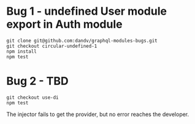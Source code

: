 # Bug 1 - undefined User module export in Auth module

```shell script
git clone git@github.com:dandv/graphql-modules-bugs.git
git checkout circular-undefined-1
npm install
npm test
```

# Bug 2 - TBD
```shell script
git checkout use-di
npm test
```

The injector fails to get the provider, but no error reaches the developer.
